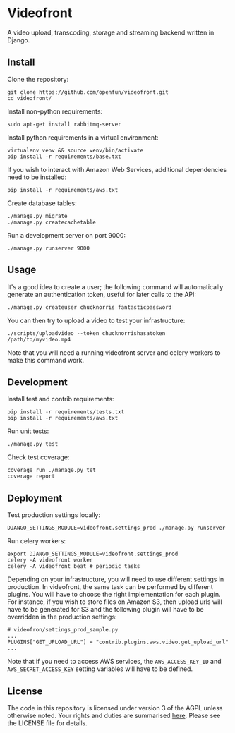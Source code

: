 # Videofront

A video upload, transcoding, storage and streaming backend written in Django.

## Install

Clone the repository:

    git clone https://github.com/openfun/videofront.git
    cd videofront/

Install non-python requirements:

    sudo apt-get install rabbitmq-server

Install python requirements in a virtual environment:

    virtualenv venv && source venv/bin/activate
    pip install -r requirements/base.txt

If you wish to interact with Amazon Web Services, additional dependencies need to be installed:

    pip install -r requirements/aws.txt

Create database tables:

    ./manage.py migrate
    ./manage.py createcachetable

Run a development server on port 9000:

    ./manage.py runserver 9000

## Usage

It's a good idea to create a user; the following command will automatically generate an authentication token, useful for later calls to the API:

    ./manage.py createuser chucknorris fantasticpassword

You can then try to upload a video to test your infrastructure:

    ./scripts/uploadvideo --token chucknorrishasatoken /path/to/myvideo.mp4

Note that you will need a running videofront server and celery workers to make this command work.

## Development

Install test and contrib requirements:

    pip install -r requirements/tests.txt
    pip install -r requirements/aws.txt

Run unit tests:

    ./manage.py test

Check test coverage:

    coverage run ./manage.py tet
    coverage report

## Deployment

Test production settings locally:

    DJANGO_SETTINGS_MODULE=videofront.settings_prod ./manage.py runserver

Run celery workers:

    export DJANGO_SETTINGS_MODULE=videofront.settings_prod 
    celery -A videofront worker
    celery -A videofront beat # periodic tasks

Depending on your infrastructure, you will need to use different settings in production. In videofront, the same task can be performed by different plugins. You will have to choose the right implementation for each plugin. For instance, if you wish to store files on Amazon S3, then upload urls will have to be generated for S3 and the following plugin will have to be overridden in the production settings:

    # videofron/settings_prod_sample.py
    ...
    PLUGINS["GET_UPLOAD_URL"] = "contrib.plugins.aws.video.get_upload_url"
    ...

Note that if you need to access AWS services, the `AWS_ACCESS_KEY_ID` and `AWS_SECRET_ACCESS_KEY` setting variables will have to be defined.

## License

The code in this repository is licensed under version 3 of the AGPL unless otherwise noted. Your rights and duties are summarised [here](https://tldrlegal.com/license/gnu-affero-general-public-license-v3-(agpl-3.0)). Please see the LICENSE file for details.
